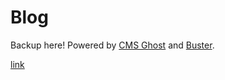 # Blog
Backup here!
Powered by [CMS Ghost](http://ghost.org) and [Buster](https://github.com/axitkhurana/buster/).

<a href="http://aldb.github.io/">link</a>
